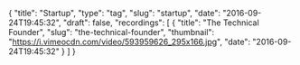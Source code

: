 {
  "title": "Startup",
  "type": "tag",
  "slug": "startup",
  "date": "2016-09-24T19:45:32",
  "draft": false,
  "recordings": [
    {
      "title": "The Technical Founder",
      "slug": "the-technical-founder",
      "thumbnail": "https://i.vimeocdn.com/video/593959626_295x166.jpg",
      "date": "2016-09-24T19:45:32"
    }
  ]
}